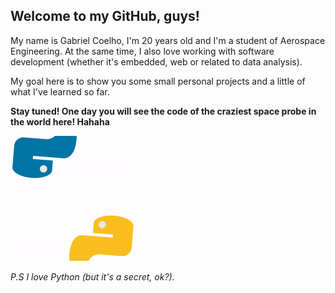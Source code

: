 ## Welcome to my GitHub, guys!

My name is Gabriel Coelho, I'm 20 years old and I'm a student of Aerospace Engineering. At the same time, I also love working with software development (whether it's embedded, web or related to data analysis).

My goal here is to show you some small personal projects and a little of what I've learned so far.

**Stay tuned! One day you will see the code of the craziest space probe in the world here! Hahaha**

<img src="py.gif" alt="pyGIF" width="200" height="200"/>

*P.S I love Python (but it's a secret, ok?).*

